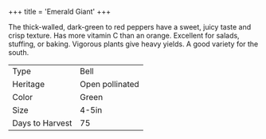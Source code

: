 +++
title = 'Emerald Giant'
+++

The thick-walled, dark-green to red peppers have a sweet, juicy taste and crisp
texture.  Has more vitamin C than an orange.  Excellent for salads, stuffing, or
baking.  Vigorous plants give heavy yields. A good variety for the south.

|                  |                 |
| ---------------- | --------------- |
| Type             | Bell            |
| Heritage         | Open pollinated |
| Color            | Green           |
| Size             | 4-5in           |
| Days to Harvest  | 75              |